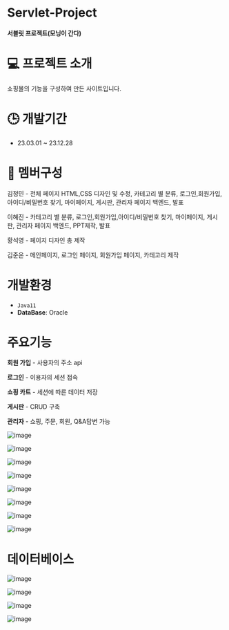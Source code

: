 # Servlet-Project

#### 서블릿 프로젝트(모닝이 간다)

# 💻 프로젝트 소개
쇼핑몰의 기능을 구성하여 만든 사이트입니다.

# 🕒 개발기간
* 23.03.01 ~ 23.12.28

# 👥 멤버구성
김정민 - 전체 페이지 HTML,CSS 디자인 및 수정, 카테고리 별 분류, 로그인,회원가입,아이디/비밀번호 찾기, 마이페이지, 게시판, 관리자 페이지 백엔드, 발표

이혜진 - 카테고리 별 분류, 로그인,회원가입,아이디/비밀번호 찾기, 마이페이지, 게시판, 관리자 페이지 백엔드, PPT제작, 발표

황석영 - 페이지 디자인 총 제작 

김준온 - 메인페이지, 로그인 페이지, 회원가입 페이지, 카테고리 제작

# 개발환경
* `Java11`
* **DataBase**: Oracle

# 주요기능
**회원 가입** - 사용자의 주소 api

**로그인** - 이용자의 세션 접속

**쇼핑 카트** - 세션에 따른 데이터 저장

**게시판** - CRUD 구축

**관리자** - 쇼핑, 주문, 회원, Q&A답변 가능

![image](https://github.com/JungMin25/Servlet-project/assets/155709583/019ce4ba-a4fe-4059-a448-d7d32ca462ac)

![image](https://github.com/JungMin25/Servlet-project/assets/155709583/1a1a9051-8b8a-4320-bd8d-0848524aa295)

![image](https://github.com/JungMin25/Servlet-project/assets/155709583/0d04ac79-4718-4624-b508-1e5697d613f3)

![image](https://github.com/JungMin25/Servlet-project/assets/155709583/6581d5fc-556a-432c-a957-c7c8b57a2279)

![image](https://github.com/JungMin25/Servlet-project/assets/155709583/6e4ee8e8-1b25-4784-9521-bcc0b875a7e1)

![image](https://github.com/JungMin25/Servlet-project/assets/155709583/50fb4c2b-3812-4c52-9332-737c62267681)

![image](https://github.com/JungMin25/Servlet-project/assets/155709583/9b8b1648-b9b1-49be-a870-a13b9334c8dd)

![image](https://github.com/JungMin25/Servlet-project/assets/155709583/33ce32cd-799e-40f0-bdd1-ed8f17519e2f)




# 데이터베이스



![image](https://github.com/JungMin25/Servlet-project/assets/155709583/e992aba7-39aa-408a-804e-38d0a39c18f2)

![image](https://github.com/JungMin25/Servlet-project/assets/155709583/f650ba92-d43f-4a3b-a3da-3d2f8bb79ab2)

![image](https://github.com/JungMin25/Servlet-project/assets/155709583/aa1f4350-6ac3-403a-bb14-0d7612f4602f)

![image](https://github.com/JungMin25/Servlet-project/assets/155709583/27a7d416-286b-4683-a46a-7e791e7ac47f)




